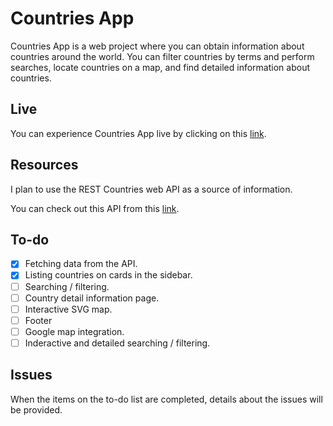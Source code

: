 # Countries App
Countries App is a web project where you can obtain information about countries around the world. You can filter countries by terms and perform searches, locate countries on a map, and find detailed information about countries.

## Live
You can experience Countries App live by clicking on this [link](https://the-countries-app-1.netlify.app/).

## Resources
I plan to use the REST Countries web API as a source of information.

You can check out this API from this [link](https://restcountries.com/).

## To-do
- [x] Fetching data from the API.
- [x] Listing countries on cards in the sidebar.
- [ ] Searching / filtering.
- [ ] Country detail information page.
- [ ] Interactive SVG map.
- [ ] Footer
- [ ] Google map integration.
- [ ] Inderactive and detailed searching / filtering.

## Issues
When the items on the to-do list are completed, details about the issues will be provided.